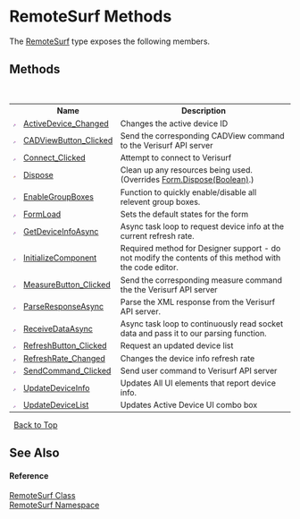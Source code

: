 # RemoteSurf Methods
 

The <a href="T_RemoteSurf_RemoteSurf">RemoteSurf</a> type exposes the following members.


## Methods
&nbsp;<table><tr><th></th><th>Name</th><th>Description</th></tr><tr><td>![Private method](media/privmethod.gif "Private method")</td><td><a href="M_RemoteSurf_RemoteSurf_ActiveDevice_Changed">ActiveDevice_Changed</a></td><td>
Changes the active device ID</td></tr><tr><td>![Private method](media/privmethod.gif "Private method")</td><td><a href="M_RemoteSurf_RemoteSurf_CADViewButton_Clicked">CADViewButton_Clicked</a></td><td>
Send the corresponding CADView command to the Verisurf API server</td></tr><tr><td>![Private method](media/privmethod.gif "Private method")</td><td><a href="M_RemoteSurf_RemoteSurf_Connect_Clicked">Connect_Clicked</a></td><td>
Attempt to connect to Verisurf</td></tr><tr><td>![Protected method](media/protmethod.gif "Protected method")</td><td><a href="M_RemoteSurf_RemoteSurf_Dispose">Dispose</a></td><td>
Clean up any resources being used.
 (Overrides <a href="http://msdn2.microsoft.com/en-us/library/aw58wzka" target="_blank">Form.Dispose(Boolean)</a>.)</td></tr><tr><td>![Private method](media/privmethod.gif "Private method")</td><td><a href="M_RemoteSurf_RemoteSurf_EnableGroupBoxes">EnableGroupBoxes</a></td><td>
Function to quickly enable/disable all relevent group boxes.</td></tr><tr><td>![Private method](media/privmethod.gif "Private method")</td><td><a href="M_RemoteSurf_RemoteSurf_FormLoad">FormLoad</a></td><td>
Sets the default states for the form</td></tr><tr><td>![Private method](media/privmethod.gif "Private method")</td><td><a href="M_RemoteSurf_RemoteSurf_GetDeviceInfoAsync">GetDeviceInfoAsync</a></td><td>
Async task loop to request device info at the current refresh rate.</td></tr><tr><td>![Private method](media/privmethod.gif "Private method")</td><td><a href="M_RemoteSurf_RemoteSurf_InitializeComponent">InitializeComponent</a></td><td>
Required method for Designer support - do not modify the contents of this method with the code editor.</td></tr><tr><td>![Private method](media/privmethod.gif "Private method")</td><td><a href="M_RemoteSurf_RemoteSurf_MeasureButton_Clicked">MeasureButton_Clicked</a></td><td>
Send the corresponding measure command the the Verisurf API server</td></tr><tr><td>![Private method](media/privmethod.gif "Private method")</td><td><a href="M_RemoteSurf_RemoteSurf_ParseResponseAsync">ParseResponseAsync</a></td><td>
Parse the XML response from the Verisurf API server.</td></tr><tr><td>![Private method](media/privmethod.gif "Private method")</td><td><a href="M_RemoteSurf_RemoteSurf_ReceiveDataAsync">ReceiveDataAsync</a></td><td>
Async task loop to continuously read socket data and pass it to our parsing function.</td></tr><tr><td>![Private method](media/privmethod.gif "Private method")</td><td><a href="M_RemoteSurf_RemoteSurf_RefreshButton_Clicked">RefreshButton_Clicked</a></td><td>
Request an updated device list</td></tr><tr><td>![Private method](media/privmethod.gif "Private method")</td><td><a href="M_RemoteSurf_RemoteSurf_RefreshRate_Changed">RefreshRate_Changed</a></td><td>
Changes the device info refresh rate</td></tr><tr><td>![Private method](media/privmethod.gif "Private method")</td><td><a href="M_RemoteSurf_RemoteSurf_SendCommand_Clicked">SendCommand_Clicked</a></td><td>
Send user command to Verisurf API server</td></tr><tr><td>![Private method](media/privmethod.gif "Private method")</td><td><a href="M_RemoteSurf_RemoteSurf_UpdateDeviceInfo">UpdateDeviceInfo</a></td><td>
Updates All UI elements that report device info.</td></tr><tr><td>![Private method](media/privmethod.gif "Private method")</td><td><a href="M_RemoteSurf_RemoteSurf_UpdateDeviceList">UpdateDeviceList</a></td><td>
Updates Active Device UI combo box</td></tr></table>&nbsp;
<a href="#remotesurf-methods">Back to Top</a>

## See Also


#### Reference
<a href="T_RemoteSurf_RemoteSurf">RemoteSurf Class</a><br /><a href="N_RemoteSurf">RemoteSurf Namespace</a><br />